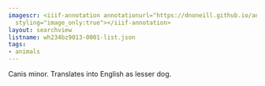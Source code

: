 ```yaml
---
imagescr: <iiif-annotation annotationurl="https://dnoneill.github.io/annotate/annotations/wh234bz9013-0001-011.json"
  styling="image_only:true"></iiif-annotation>
layout: searchview
listname: wh234bz9013-0001-list.json
tags:
- animals
---
```

Canis minor. Translates into English as lesser dog.